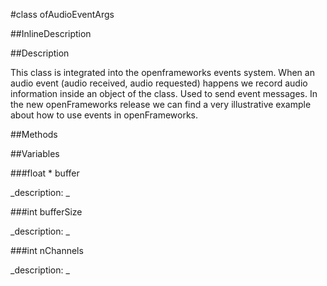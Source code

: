 #class ofAudioEventArgs


<!--
_visible: True_
_advanced: False_
_istemplated: False_
-->

##InlineDescription






##Description

This class is integrated into the openframeworks events system. When an audio event (audio received, audio requested) happens we record audio  information inside an object of the class. Used to send event messages. In the new openFrameworks release we can find a very illustrative example about how to use events in openFrameworks.





##Methods



##Variables



###float * buffer

<!--
_name: buffer_
_type: float *_
_access: public_
_version_started: 0073_
_version_deprecated: _
_summary: _
_visible: True_
_constant: True_
_advanced: False_
-->

_description: _








<!----------------------------------------------------------------------------->

###int bufferSize

<!--
_name: bufferSize_
_type: int_
_access: public_
_version_started: 0073_
_version_deprecated: _
_summary: _
_visible: True_
_constant: True_
_advanced: False_
-->

_description: _








<!----------------------------------------------------------------------------->

###int nChannels

<!--
_name: nChannels_
_type: int_
_access: public_
_version_started: 0073_
_version_deprecated: _
_summary: _
_visible: True_
_constant: True_
_advanced: False_
-->

_description: _








<!----------------------------------------------------------------------------->

